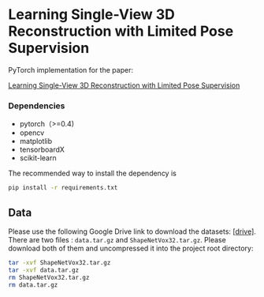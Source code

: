 # Learning Single-View 3D Reconstruction with Limited Pose Supervision
PyTorch implementation for the paper:

[Learning Single-View 3D Reconstruction with Limited Pose Supervision](http://openaccess.thecvf.com/content_ECCV_2018/papers/Guandao_Yang_A_Unified_Framework_ECCV_2018_paper.pdf)

### Dependencies

+ pytorch（>=0.4)
+ opencv
+ matplotlib
+ tensorboardX
+ scikit-learn

The recommended way to install the dependency is
```bash
pip install -r requirements.txt
```

## Data

Please use the following Google Drive link to download the datasets: [[drive]](https://drive.google.com/drive/folders/0B2yRgy7ZPduZMlFLSExiR0FWNzQ?usp=sharing). There are two files : `data.tar.gz` and `ShapeNetVox32.tar.gz`. Please download both of them and uncompressed it into the project root directory:
```bash
tar -xvf ShapeNetVox32.tar.gz
tar -xvf data.tar.gz
rm ShapeNetVox32.tar.gz
rm data.tar.gz
```
